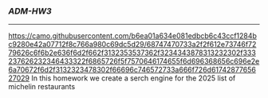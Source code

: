 ### ***ADM-HW3***
---
https://camo.githubusercontent.com/b6ea01a634e081edbcb6c43ccf1284bc9280e42a07712f8c766a980c69dc5d29/68747470733a2f2f612e73746f7279626c6f6b2e636f6d2f662f3132353537362f3234343878313232302f333237626232346433322f6865726f5f7570646174655f6d696368656c696e2e6a70672f6d2f3132323478302f66696c746572733a666f726d6174287765627029
In this homework we create a serch engine for the 2025 list of michelin restaurants
